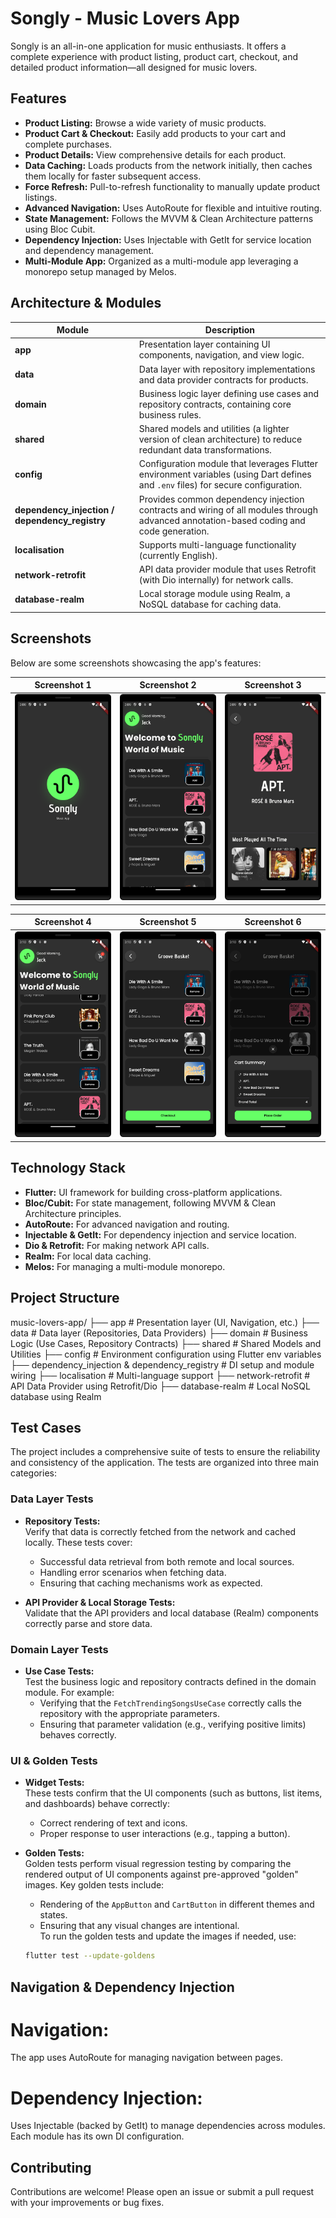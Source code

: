 # Songly - Music Lovers App

Songly is an all-in-one application for music enthusiasts. It offers a complete experience with product listing, product cart, checkout, and detailed product information—all designed for music lovers.

## Features

- **Product Listing:** Browse a wide variety of music products.
- **Product Cart & Checkout:** Easily add products to your cart and complete purchases.
- **Product Details:** View comprehensive details for each product.
- **Data Caching:** Loads products from the network initially, then caches them locally for faster subsequent access.
- **Force Refresh:** Pull-to-refresh functionality to manually update product listings.
- **Advanced Navigation:** Uses AutoRoute for flexible and intuitive routing.
- **State Management:** Follows the MVVM & Clean Architecture patterns using Bloc Cubit.
- **Dependency Injection:** Uses Injectable with GetIt for service location and dependency management.
- **Multi-Module App:** Organized as a multi-module app leveraging a monorepo setup managed by Melos.

## Architecture & Modules

| Module                                                | Description                                                                                                                                             |
|-------------------------------------------------------|---------------------------------------------------------------------------------------------------------------------------------------------------------|
| **app**                                               | Presentation layer containing UI components, navigation, and view logic.                                                                              |
| **data**                                              | Data layer with repository implementations and data provider contracts for products.                                                                  |
| **domain**                                            | Business logic layer defining use cases and repository contracts, containing core business rules.                                                     |
| **shared**                                            | Shared models and utilities (a lighter version of clean architecture) to reduce redundant data transformations.                                        |
| **config**                                            | Configuration module that leverages Flutter environment variables (using Dart defines and `.env` files) for secure configuration.                      |
| **dependency_injection / dependency_registry**        | Provides common dependency injection contracts and wiring of all modules through advanced annotation-based coding and code generation.                |
| **localisation**                                      | Supports multi-language functionality (currently English).                                                                                           |
| **network-retrofit**                                  | API data provider module that uses Retrofit (with Dio internally) for network calls.                                                                  |
| **database-realm**                                    | Local storage module using Realm, a NoSQL database for caching data.                                                                                    |

## Screenshots

Below are some screenshots showcasing the app's features:

| Screenshot 1                                      | Screenshot 2                                      | Screenshot 3                                      |
|---------------------------------------------------|---------------------------------------------------|---------------------------------------------------|
| ![Screenshot 1](screenshots/screen1.png)          | ![Screenshot 2](screenshots/screen2.png)          | ![Screenshot 3](screenshots/screen3.png)          |

| Screenshot 4                                      | Screenshot 5                                      | Screenshot 6                                      |
|---------------------------------------------------|---------------------------------------------------|---------------------------------------------------|
| ![Screenshot 4](screenshots/screen4.png)          | ![Screenshot 5](screenshots/screen5.png)          | ![Screenshot 6](screenshots/screen6.png)          |


## Technology Stack

- **Flutter:** UI framework for building cross-platform applications.
- **Bloc/Cubit:** For state management, following MVVM & Clean Architecture principles.
- **AutoRoute:** For advanced navigation and routing.
- **Injectable & GetIt:** For dependency injection and service location.
- **Dio & Retrofit:** For making network API calls.
- **Realm:** For local data caching.
- **Melos:** For managing a multi-module monorepo.

## Project Structure

music-lovers-app/
├── app                # Presentation layer (UI, Navigation, etc.)
├── data               # Data layer (Repositories, Data Providers)
├── domain             # Business Logic (Use Cases, Repository Contracts)
├── shared             # Shared Models and Utilities
├── config             # Environment configuration using Flutter env variables
├── dependency_injection & dependency_registry  # DI setup and module wiring
├── localisation       # Multi-language support
├── network-retrofit   # API Data Provider using Retrofit/Dio
├── database-realm     # Local NoSQL database using Realm

## Test Cases

The project includes a comprehensive suite of tests to ensure the reliability and consistency of the application. The tests are organized into three main categories:

### Data Layer Tests
- **Repository Tests:**  
  Verify that data is correctly fetched from the network and cached locally. These tests cover:
    - Successful data retrieval from both remote and local sources.
    - Handling error scenarios when fetching data.
    - Ensuring that caching mechanisms work as expected.

- **API Provider & Local Storage Tests:**  
  Validate that the API providers and local database (Realm) components correctly parse and store data.

### Domain Layer Tests
- **Use Case Tests:**  
  Test the business logic and repository contracts defined in the domain module. For example:
    - Verifying that the `FetchTrendingSongsUseCase` correctly calls the repository with the appropriate parameters.
    - Ensuring that parameter validation (e.g., verifying positive limits) behaves correctly.

### UI & Golden Tests
- **Widget Tests:**  
  These tests confirm that the UI components (such as buttons, list items, and dashboards) behave correctly:
    - Correct rendering of text and icons.
    - Proper response to user interactions (e.g., tapping a button).

- **Golden Tests:**  
  Golden tests perform visual regression testing by comparing the rendered output of UI components against pre-approved "golden" images. Key golden tests include:
    - Rendering of the `AppButton` and `CartButton` in different themes and states.
    - Ensuring that any visual changes are intentional.  
      To run the golden tests and update the images if needed, use:
  ```bash
  flutter test --update-goldens

## Navigation & Dependency Injection
# Navigation:
The app uses AutoRoute for managing navigation between pages.

# Dependency Injection:
Uses Injectable (backed by GetIt) to manage dependencies across modules. Each module has its own DI configuration.

## Contributing
Contributions are welcome! Please open an issue or submit a pull request with your improvements or bug fixes.

